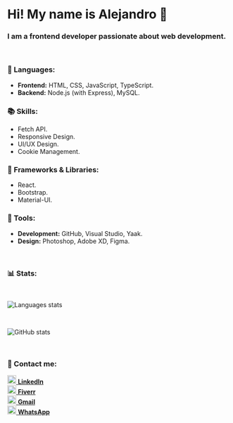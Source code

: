 # Hi! My name is Alejandro 👋
### I am a frontend developer passionate about web development.

<br>

### 🦄 Languages:  
- **Frontend:** HTML, CSS, JavaScript, TypeScript.  
- **Backend:** Node.js (with Express), MySQL.

### 📚 Skills:  
- Fetch API.  
- Responsive Design.  
- UI/UX Design.  
- Cookie Management.  


### 🚀 Frameworks & Libraries:  
- React.  
- Bootstrap.  
- Material-UI.  

### 💼 Tools:  
- **Development:** GitHub, Visual Studio, Yaak.  
- **Design:** Photoshop, Adobe XD, Figma.

<br>

### 📊 Stats:

<br>

![Languages stats](https://github-readme-stats.vercel.app/api/top-langs/?username=aleotinano&layout=compact&theme=radical)

<br>

![GitHub stats](https://github-readme-stats.vercel.app/api?username=aleotinano&show_icons=true&theme=radical)

<br>

### 💌 Contact me:

<a href="https://www.linkedin.com/in/aleotinano" target="_blank">
  <img src="https://github.com/user-attachments/assets/6503e98d-f1c2-4da3-bbb8-52b093186c74" width="20px" height="20px">
  <strong>LinkedIn</strong>
</a>

<br>

<a href="https://es.fiverr.com/aleotinano" target="_blank">
  <img src="https://github.com/user-attachments/assets/f228a235-dd01-4c7a-92db-d36d2bbb840f" width="20px" height="20px">
  <strong>Fiverr</strong>
</a>

<br>

<a href="mailto:alejandrootinano2@gmail.com">
  <img src="https://github.com/user-attachments/assets/61270d07-d828-4f8c-acdf-1afb1ec11ff4" width="20px" height="20px">
  <strong>Gmail</strong>
</a>

<br>

<a href="https://wa.me/542646779473" target="_blank">
  <img src="https://github.com/user-attachments/assets/5f4388df-58dd-414d-bba9-788ea23b8c02" width="20px" height="20px">
  <strong>WhatsApp</strong>
</a>



